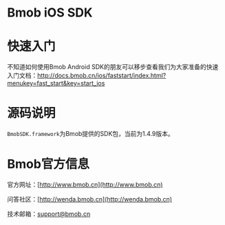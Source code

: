 Bmob iOS SDK
===========

# 快速入门

不知道如何使用Bmob Android SDK的朋友可以移步查看我们为大家准备的快速入门文档：http://docs.bmob.cn/ios/faststart/index.html?menukey=fast_start&key=start_ios

# 源码说明

`BmobSDK.framework`为Bmob提供的SDK包，当前为1.4.9版本。

# Bmob官方信息

官方网址：[http://www.bmob.cn](http://www.bmob.cn)

问答社区：[http://wenda.bmob.cn](http://wenda.bmob.cn)

技术邮箱：support@bmob.cn
